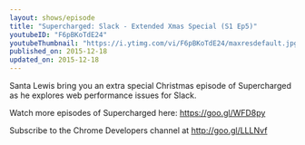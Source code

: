 ```yaml
---
layout: shows/episode
title: "Supercharged: Slack - Extended Xmas Special (S1 Ep5)"
youtubeID: "F6pBKoTdE24"
youtubeThumbnail: "https://i.ytimg.com/vi/F6pBKoTdE24/maxresdefault.jpg"
published_on: 2015-12-18
updated_on: 2015-12-18
---
```


Santa Lewis bring you an extra special Christmas episode of Supercharged as he explores web performance issues for Slack.

Watch more episodes of Supercharged here: https://goo.gl/WFD8py

Subscribe to the Chrome Developers channel at http://goo.gl/LLLNvf
